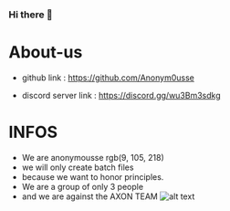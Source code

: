 ### Hi there 👋

# About-us

- github link : https://github.com/Anonym0usse

- discord server link : https://discord.gg/wu3Bm3sdkg

# INFOS

- We are anonymousse rgb(9, 105, 218)
- we will only create batch files
- because we want to honor principles.
- We are a group of only 3 people 
- and we are against the AXON TEAM
 ![alt text](https://avatars.githubusercontent.com/u/114878396?s=100&u=dc940cfa1af7f2ffac91118efdd46f0e96c44477&v=4)
